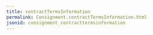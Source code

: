 ```yaml
---
title: contractTermsInformation
permalink: Consignment.contractTermsInformation.html
jsonid: consignment_contracttermsinformation
---
```

